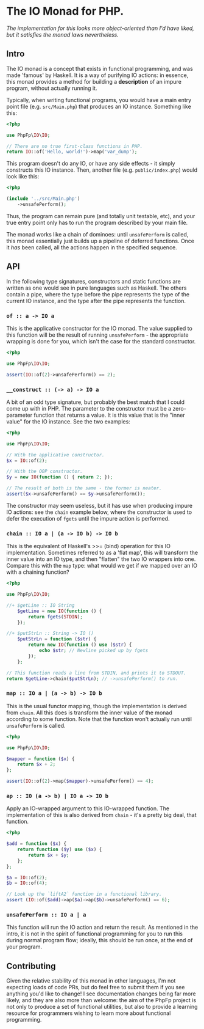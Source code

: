 # The IO Monad for PHP.

_The implementation for this looks more object-oriented than I'd have liked, but it satisfies the monad laws nevertheless._

## Intro

The IO monad is a concept that exists in functional programming, and was made 'famous' by Haskell. It is a way of purifying IO actions: in essence, this monad provides a method for building a **description** of an impure program, without actually running it.

Typically, when writing functional programs, you would have a main entry point file (e.g. `src/Main.php`) that produces an IO instance. Something like this:

```php
<?php

use PhpFp\IO\IO;

// There are no true first-class functions in PHP.
return IO::of('Hello, world!')->map('var_dump');
```

This program doesn't do any IO, or have any side effects - it simply constructs this IO instance. Then, another file (e.g. `public/index.php`) would look like this:

```php
<?php

(include '../src/Main.php')
    ->unsafePerform();
```

Thus, the program can remain pure (and totally unit testable, etc), and your true entry point only has to run the program described by your main file.

The monad works like a chain of dominoes: until `unsafePerform` is called, this monad essentially just builds up a pipeline of deferred functions. Once it _has_ been called, all the actions happen in the specified sequence.

## API

In the following type signatures, constructors and static functions are written as one would see in pure languages such as Haskell. The others contain a pipe, where the type before the pipe represents the type of the current IO instance, and the type after the pipe represents the function.

### `of :: a -> IO a`

This is the applicative constructor for the IO monad. The value supplied to this function will be the result of running `unsafePerform` - the appropriate wrapping is done for you, which isn't the case for the standard constructor.

```php
<?php

use PhpFp\IO\IO;

assert(IO::of(2)->unsafePerform() == 2);
```

### `__construct :: (-> a) -> IO a`

A bit of an odd type signature, but probably the best match that I could come up with in PHP. The parameter to the constructor must be a zero-parameter function that returns a value. It is this value that is the "inner value" for the IO instance. See the two examples:

```php
<?php

use PhpFp\IO\IO;

// With the applicative constructor.
$x = IO::of(2);

// With the OOP constructor.
$y = new IO(function () { return 2; });

// The result of both is the same - the former is neater.
assert($x->unsafePerform() == $y->unsafePerform());
```

The constructor may seem useless, but it has use when producing impure IO actions: see the `chain` example below, where the constructor is used to defer the execution of `fgets` until the impure action is performed.

### `chain :: IO a | (a -> IO b) -> IO b`

This is the equivalent of Haskell's >>= (bind) operation for this IO implementation. Sometimes referred to as a 'flat map', this will transform the inner value into an IO type, and then "flatten" the two IO wrappers into one. Compare this with the `map` type: what would we get if we mapped over an IO with a chaining function?

```php
<?php

use PhpFp\IO\IO;

//+ $getLine :: IO String
    $getLine = new IO(function () {
        return fgets(STDIN);
    });

//+ $putStrLn :: String -> IO ()
    $putStrLn = function ($str) {
        return new IO(function () use ($str) {
            echo $str; // Newline picked up by fgets
        });
    };

// This function reads a line from STDIN, and prints it to STDOUT.
return $getLine->chain($putStrLn); // ->unsafePerform() to run.
```

### `map :: IO a | (a -> b) -> IO b`

This is the usual functor mapping, though the implementation is derived from `chain`. All this does is transform the inner value of the monad according to some function. Note that the function won't actually run until `unsafePerform` is called.

```php
<?php

use PhpFp\IO\IO;

$mapper = function ($x) {
    return $x + 2;
};

assert(IO::of(2)->map($mapper)->unsafePerform() == 4);
```

### `ap :: IO (a -> b) | IO a -> IO b`

Apply an IO-wrapped argument to this IO-wrapped function. The implementation of this is also derived from `chain` - it's a pretty big deal, that function.

```php
<?php

$add = function ($x) {
    return function ($y) use ($x) {
        return $x + $y;
    };
};

$a = IO::of(2);
$b = IO::of(4);

// Look up the `liftA2` function in a functional library.
assert (IO::of($add)->ap($a)->ap($b)->unsafePerform() == 6);
```

### `unsafePerform :: IO a | a`

This function will run the IO action and return the result. As mentioned in the intro, it is not in the spirit of functional programming for you to run this during normal program flow; ideally, this should be run once, at the end of your program.

## Contributing

Given the relative stability of this monad in other languages, I'm not expecting loads of code PRs, but do feel free to submit them if you see anything you'd like to change! I see documentation changes being far more likely, and they are also more than welcome: the aim of the PhpFp project is not only to produce a set of functional utilities, but also to provide a learning resource for programmers wishing to learn more about functional programming.
